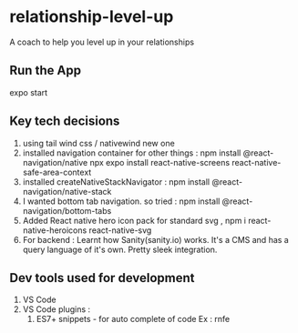 # relationship-level-up
A coach to help you level up in your relationships


## Run the App
expo start 

## Key tech decisions 
1. using tail wind css / nativewind new one
2. installed navigation container for other things : 
    npm install @react-navigation/native
    npx expo install react-native-screens react-native-safe-area-context
3. installed createNativeStackNavigator : npm install @react-navigation/native-stack
4. I wanted bottom tab navigation. so tried : npm install @react-navigation/bottom-tabs
5. Added React native hero icon pack for standard svg , npm i react-native-heroicons react-native-svg
6. For backend : Learnt how Sanity(sanity.io) works. It's a CMS and has a query language of it's own. Pretty sleek integration.

## Dev tools used for development
1. VS Code 
2. VS Code plugins :
   1. ES7+ snippets - for auto complete of code Ex : rnfe 